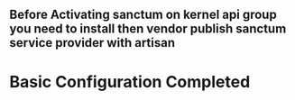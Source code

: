 ## Before Activating sanctum on kernel api group you need to install then vendor publish sanctum service provider with artisan

# Basic Configuration Completed